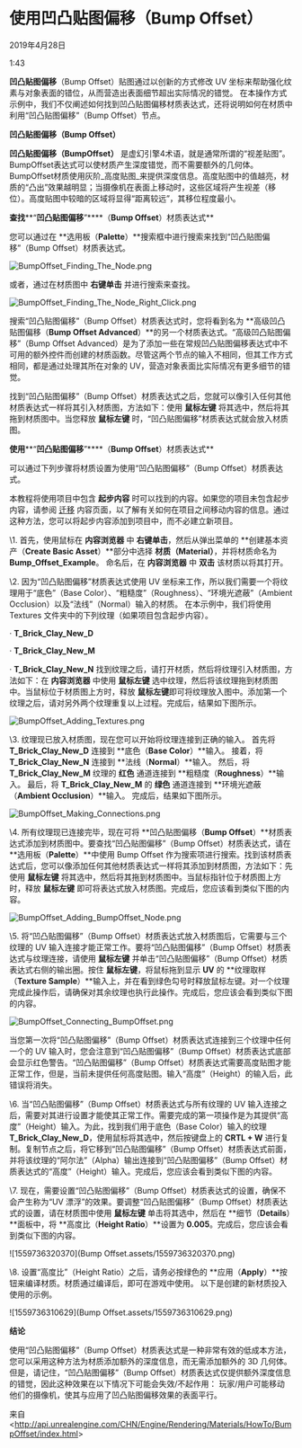﻿# 使用凹凸贴图偏移（Bump Offset）

2019年4月28日

1:43

 

**凹凸贴图偏移**（Bump Offset）贴图通过以创新的方式修改 UV 坐标来帮助强化纹素与对象表面的错位，从而营造出表面细节超出实际情况的错觉。 在本操作方式示例中，我们不仅阐述如何找到凹凸贴图偏移材质表达式，还将说明如何在材质中利用“凹凸贴图偏移”（Bump Offset）节点。

**凹凸贴图偏移（****Bump Offset****）**

**凹凸贴图偏移（****BumpOffset****）** 是虚幻引擎4术语，就是通常所谓的“视差贴图”。BumpOffset表达式可以使材质产生深度错觉，而不需要额外的几何体。BumpOffset材质使用灰阶_高度贴图_来提供深度信息。高度贴图中的值越亮，材质的“凸出”效果越明显；当摄像机在表面上移动时，这些区域将产生视差（移位）。高度贴图中较暗的区域将显得“距离较远”，其移位程度最小。

**查找****“****凹凸贴图偏移****”****（****Bump Offset****）材质表达式**

您可以通过在 **选用板（****Palette****）**搜索框中进行搜索来找到“凹凸贴图偏移”（Bump Offset）材质表达式。

![BumpOffset_Finding_The_Node.png](file:///C:/Users/WUMING~1/AppData/Local/Temp/msohtmlclip1/01/clip_image001.jpg)

或者，通过在材质图中 **右键单击** 并进行搜索来查找。

![BumpOffset_Finding_The_Node_Right_Click.png](file:///C:/Users/WUMING~1/AppData/Local/Temp/msohtmlclip1/01/clip_image002.jpg)

搜索“凹凸贴图偏移”（Bump Offset）材质表达式时，您将看到名为 **高级凹凸贴图偏移（****Bump Offset Advanced****）**的另一个材质表达式。“高级凹凸贴图偏移”（Bump Offset Advanced）是为了添加一些在常规凹凸贴图偏移表达式中不可用的额外控件而创建的材质函数。尽管这两个节点的输入不相同，但其工作方式相同，都是通过处理其所在对象的 UV，营造对象表面比实际情况有更多细节的错觉。

找到“凹凸贴图偏移”（Bump Offset）材质表达式之后，您就可以像引入任何其他材质表达式一样将其引入材质图，方法如下：使用 **鼠标左键** 将其选中，然后将其拖到材质图中。当您释放 **鼠标左键** 时，“凹凸贴图偏移”材质表达式就会放入材质图。

**使用****“****凹凸贴图偏移****”****（****Bump Offset****）材质表达式**

可以通过下列步骤将材质设置为使用“凹凸贴图偏移”（Bump Offset）材质表达式。

本教程将使用项目中包含 **起步内容** 时可以找到的内容。如果您的项目未包含起步内容，请参阅 [迁移](http://api.unrealengine.com/CHN/Engine/Content/Browser/UserGuide/Migrate/index.html) 内容页面，以了解有关如何在项目之间移动内容的信息。通过这种方法，您可以将起步内容添加到项目中，而不必建立新项目。

\1.     首先，使用鼠标在 **内容浏览器** 中 **右键单击**，然后从弹出菜单的 **创建基本资产（****Create Basic Asset****）**部分中选择 **材质（****Material****）**，并将材质命名为 **Bump_Offset_Example**。 命名后，在 **内容浏览器** 中 **双击** 该材质以将其打开。

\2.     因为“凹凸贴图偏移”材质表达式使用 UV 坐标来工作，所以我们需要一个将纹理用于“底色”（Base Color）、“粗糙度”（Roughness）、“环境光遮蔽”（Ambient Occlusion）以及“法线”（Normal）输入的材质。 在本示例中，我们将使用 Textures 文件夹中的下列纹理（如果项目包含起步内容）。

·         **T_Brick_Clay_New_D**

·         **T_Brick_Clay_New_M**

·         **T_Brick_Clay_New_N** 找到纹理之后，请打开材质，然后将纹理引入材质图，方法如下：在 **内容浏览器** 中使用 **鼠标左键** 选中纹理，然后将该纹理拖到材质图中。当鼠标位于材质图上方时，释放 **鼠标左键**即可将纹理放入图中。添加第一个纹理之后，请对另外两个纹理重复以上过程。完成后，结果如下图所示。

![BumpOffset_Adding_Textures.png](file:///C:/Users/WUMING~1/AppData/Local/Temp/msohtmlclip1/01/clip_image004.jpg)

\3.     纹理现已放入材质图，现在您可以开始将纹理连接到正确的输入。 首先将 **T_Brick_Clay_New_D** 连接到 **底色（****Base Color****）**输入。 接着，将 **T_Brick_Clay_New_N** 连接到 **法线（****Normal****）**输入。 然后，将 **T_Brick_Clay_New_M** 纹理的 **红色** 通道连接到 **粗糙度（****Roughness****）**输入。 最后，将 **T_Brick_Clay_New_M** 的 **绿色** 通道连接到 **环境光遮蔽（****Ambient Occlusion****）**输入。 完成后，结果如下图所示。

![BumpOffset_Making_Connections.png](file:///C:/Users/WUMING~1/AppData/Local/Temp/msohtmlclip1/01/clip_image006.jpg)

\4.     所有纹理现已连接完毕，现在可将 **凹凸贴图偏移（****Bump Offset****）**材质表达式添加到材质图中。要查找“凹凸贴图偏移”（Bump Offset）材质表达式，请在 **选用板（****Palette****）**中使用 Bump Offset 作为搜索项进行搜索。找到该材质表达式后，您可以像添加任何其他材质表达式一样将其添加到材质图，方法如下：先使用 **鼠标左键** 将其选中，然后将其拖到材质图中。当鼠标指针位于材质图上方时，释放 **鼠标左键** 即可将表达式放入材质图。完成后，您应该看到类似下图的内容。

![BumpOffset_Adding_BumpOffset_Node.png](file:///C:/Users/WUMING~1/AppData/Local/Temp/msohtmlclip1/01/clip_image008.jpg)

\5.     将“凹凸贴图偏移”（Bump Offset）材质表达式放入材质图后，它需要与三个纹理的 UV 输入连接才能正常工作。要将“凹凸贴图偏移”（Bump Offset）材质表达式与纹理连接，请使用 **鼠标左键** 并单击“凹凸贴图偏移”（Bump Offset）材质表达式右侧的输出圈。按住 **鼠标左键**，将鼠标拖到显示 **UV** 的 **纹理取样（****Texture Sample****）**输入上，并在看到绿色勾号时释放鼠标左键。对一个纹理完成此操作后，请确保对其余纹理也执行此操作。完成后，您应该会看到类似下图的内容。

![BumpOffset_Connecting_BumpOffset.png](file:///C:/Users/WUMING~1/AppData/Local/Temp/msohtmlclip1/01/clip_image010.jpg)

当您第一次将“凹凸贴图偏移”（Bump Offset）材质表达式连接到三个纹理中任何一个的 UV 输入时，您会注意到“凹凸贴图偏移”（Bump Offset）材质表达式底部会显示红色警告。“凹凸贴图偏移”（Bump Offset）材质表达式需要高度贴图才能正常工作，但是，当前未提供任何高度贴图。输入“高度”（Height）的输入后，此错误将消失。

\6.     当“凹凸贴图偏移”（Bump Offset）材质表达式与所有纹理的 UV 输入连接之后，需要对其进行设置才能使其正常工作。需要完成的第一项操作是为其提供“高度”（Height）输入。为此，找到我们用于底色（Base Color）输入的纹理 **T_Brick_Clay_New_D**，使用鼠标将其选中，然后按键盘上的 **CRTL + W** 进行复制。复制节点之后，将它移到“凹凸贴图偏移”（Bump Offset）材质表达式前面，并将该纹理的“阿尔法”（Alpha）输出连接到“凹凸贴图偏移”（Bump Offset）材质表达式的“高度”（Height）输入。完成后，您应该会看到类似下图的内容。

\7.     现在，需要设置“凹凸贴图偏移”（Bump Offset）材质表达式的设置，确保不会产生称为“UV 漂浮”的效果。要调整“凹凸贴图偏移”（Bump Offset）材质表达式的设置，请在材质图中使用 **鼠标左键** 单击将其选中，然后在 **细节（****Details****）**面板中，将 **高度比（****Height Ratio****）**设置为 **0.005**。完成后，您应该会看到类似下图的内容。

![1559736320370](Bump Offset.assets/1559736320370.png)

\8.     设置“高度比”（Height Ratio）之后，请务必按绿色的 **应用（****Apply****）**按钮来编译材质。材质通过编译后，即可在游戏中使用。
 以下是创建的新材质投入使用的示例。

![1559736310629](Bump Offset.assets/1559736310629.png)

**结论**

使用“凹凸贴图偏移”（Bump Offset）材质表达式是一种非常有效的低成本方法，您可以采用这种方法为材质添加额外的深度信息，而无需添加额外的 3D 几何体。 但是，请记住，“凹凸贴图偏移”（Bump Offset）材质表达式仅提供额外深度信息的错觉，因此这种效果在以下情况下可能会失效/不起作用： 玩家/用户可能移动他们的摄像机，使其与应用了凹凸贴图偏移效果的表面平行。

 

来自 <<http://api.unrealengine.com/CHN/Engine/Rendering/Materials/HowTo/BumpOffset/index.html>> 
